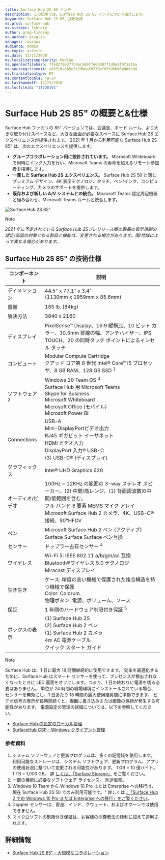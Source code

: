 ```yaml
---
title: Surface Hub 2S 85 インチ
description: この記事では、Surface Hub 2S 85 インチについて紹介します。
keywords: Surface Hub 2S 85、技術仕様
ms.prod: surface-hub
ms.sitesec: library
author: greg-lindsay
ms.author: greglin
manager: laurawi
audience: Admin
ms.topic: article
ms.date: 12/21/2020
ms.localizationpriority: Medium
ms.openlocfilehash: 7fe02f0e377c8ac586f7e60387f1d8e1f071a15a
ms.sourcegitcommit: e83316c8b5e3c29b0af0730ef05fd8b96b0d0cdd
ms.translationtype: MT
ms.contentlocale: ja-JP
ms.lasthandoff: 12/21/2020
ms.locfileid: "11238102"
---
```

# Surface Hub 2S 85" の概要と&仕様

Surface Hub ファミリの 85" バージョンでは、会議室、ボード ルーム、より大きな取り付けスペースなど、大きな画面が必要なスペースに Surface Hub 2S エクスペリエンスが提供されます。 2021 年 1 月から利用可能な Surface Hub 2S 85" は、次のエクスペリエンスを提供します。

- **グループコラボレーション用に設計されています。** Microsoft Whiteboard で同時にインク入力を行い、Microsoft Teams の寿命を超えるリモート参加者を招待します。
- **一貫した Surface Hub 2S エクスペリエンス。** Surface Hub 2S 50 と同じプレミアム デザイン、4K 表示テクノロジ、タッチ、ペン/インク、コンピューティング、カメラのサポートを提供します。
- **既存および新しい A/V システムとの統合。** Microsoft Teams 認定周辺機器と組み合わせ、Microsoft Teams ルームと統合します。

![Surface Hub 2S 85"](images/hub-2s-85.png)

> [!NOTE]
> *2021 年に予定されている Surface Hub 2Sプレリリース版の製品の表示規制の認定/承認の対象となる製品と機能は、変更される場合があります。国/地域によって異なる場合があります。*

## Surface Hub 2S 85" の技術仕様

| コンポーネント    | 説明                                                                                                                                                                                                                                         |
| ----------------- | --------------------------------------------------------------------------------------------------------------------------------------------------------------------------------------------------------------------------------------------------------- |
| ディメンション        | 44.5" x 77.1" x 3.4"<br>(1130mm x 1959mm x 85.6mm)                                                                                                                                                                                                        |
| 重量            | 185 lb. (84kg)                                                                                                                                                                                                                                            |
| 解決方法        | 3840 x 2160                                                                                                                                                                                                                                               |
| ディスプレイ           | PixelSense™ Display、16:9 縦横比、10 ビット カラー、30.5mm 罫線の幅、アンチハイザー、IPS TOUCH、20 の同時タッチ ポイントによるインセル タッチ                                                                                                           |
| コンピュート           | Modular Compute Cartridge<br>クアッド コア第 8 世代 Intel® Core™ i5 プロセッサ、8 GB RAM、128 GB SSD <sup> 1</sup>                                                                                                                                                      |
| ソフトウェア <sup> 2</sup>         | Windows 10 Team OS <sup> 3</sup><br>Surface Hub 用 Microsoft Teams<br>Skype for Business<br>Microsoft Whiteboard<br>Microsoft Office (モバイル)<br>Microsoft Power BI                                                                                                   |
| Connections       | USB-A<br>Mini-DisplayPortビデオ出力<br>RJ45 ギガビット イーサネット<br>HDMI ビデオ入力<br>DisplayPort 入力® USB-C<br>(3) USB-C® (ディスプレイ)                                                                                                           |
| グラフィックス          | Intel® UHD Graphics 620                                                                                                                                                                                                                                   |
| オーディオ/ビデオ       | 100Hz ~ 12KHz の範囲の 3-way ステレオ スピーカー。(2) 中間/高レンジ、(1) 背面周波数の中間/低範囲を含む。 <br>フル バンド 8 要素 MEMS マイク アレイ<br>Microsoft Surface Hub 2 カメラ、4K、USB-C®接続、90°HFOV |
| ペン               | Microsoft Surface Hub 2 ペン (アクティブ)<br>Surface Surface Surface ペン互換                                                                                                                                                                                       |
| センサー           | ドップラー占有センサー <sup> 4</sup>                                                                                                                                                                                                                                 |
| ワイヤレス          | Wi-Fi 5: IEEE 802.11 a/b/g/n/ac 互換<br>Bluetooth®ワイヤレス 5.0 テクノロジ<br>Miracast ディスプレイ                                                                                                                                                      |
| 生き生き          | ケース: 精度の高い機械で保護された複合構造を持つ機械で保護<br>Color: Colorum<br>物理ボタン: 電源、ボリューム、ソース                                                                                                                            |
| 保証         | 1 年間のハードウェア制限付き保証 <sup> 5</sup>                                                                                                                                                                                                                          |
| ボックスの表示 | (1) Surface Hub 2S<br>(2) Surface Hub 2 ペン<br>(1) Surface Hub 2 カメラ<br>4m AC 電源ケーブル<br>クイック スタート ガイド                                                                                                                                         |

> [!NOTE]
> Surface Hub は、1 日に最大 18 時間継続的に使用できます。 効率を最適化するために、Surface Hub はスマート センサーを使って、プレゼンスが検出されなくなったときに LED 画面をオフにします。つまり、1 日の終わりに電源を切る必要はありません。 単位が 24 時間の職場環境にインストールされている場合、センサーを無効にし、1 日あたり 18 時間の最大使用推奨値に準拠できます。 ビデオ信号の表示が長時間続くと、画面に書き込みまたは画像の保持が発生する可能性があります。 電源設定の管理の詳細については、以下を参照してください。
>
> - [Surface Hub の設定のローカル管理](local-management-surface-hub-settings.md)
> - [SurfaceHub CSP - Windows クライアント管理](https://docs.microsoft.com/windows/client-management/mdm/surfacehub-csp)
### 参考資料

1. システム ソフトウェアと更新プログラムは、多くの記憶域を使用します。 利用可能なストレージは、システム ソフトウェア、更新プログラム、アプリの使用状況に基づいて変更される可能性があります。 1 GB = 10 億バイト。 1 TB = 1,000 GB。 詳 [しくは、「Surface Storage」](https://www.surface.com/storage) をご覧ください。
2. 一部の機能に必要なソフトウェア ライセンス。 別途販売。
3. Windows 10 Team から Windows 10 Pro または Enterprise への移行は、現在 Surface Hub 2S 50 でのみ利用可能です。" 詳しくは [、「Surface Hub 2 での Windows 10 Pro または Enterprise への移行」をご覧ください](https://docs.microsoft.com/surface-hub/surface-hub-2s-migrate-os)。
4. Doppler センサーは、香港、インド、クウェート、およびオマーンでは使用できません。
5. マイクロソフトの制限付き保証は、お客様の消費者法の権利に加えて適用されます。 

## 詳細情報

- [Surface Hub 2S 85" - 大規模なコラボレーション](https://techcommunity.microsoft.com/t5/surface-it-pro-blog/surface-hub-2s-85-quot-collaboration-at-a-massive-scale/ba-p/1669717)
